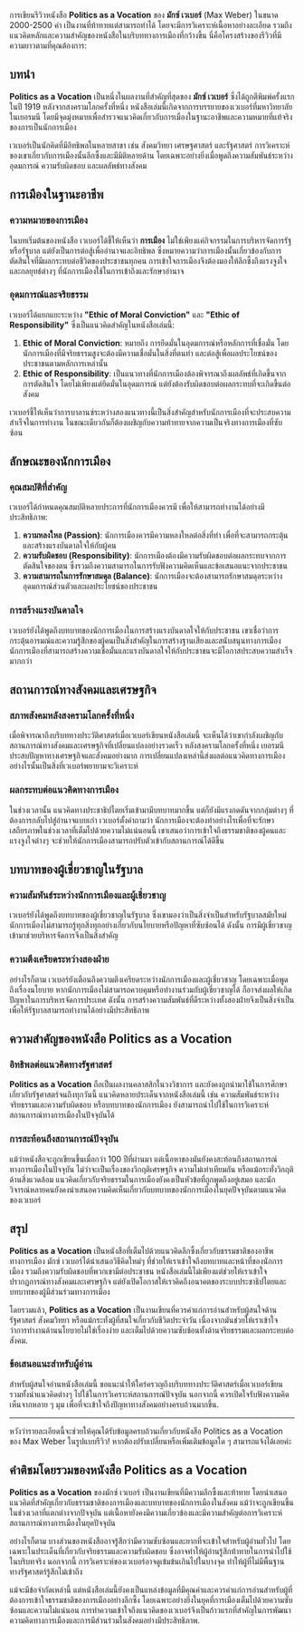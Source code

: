 การเขียนรีวิวหนังสือ **Politics as a Vocation** ของ **มักซ์ เวเบอร์** (Max Weber) ในขนาด 2000-2500 คำ เป็นงานที่ท้าทายแต่สามารถทำได้ โดยจะมีการวิเคราะห์เนื้อหาอย่างละเอียด รวมถึงแนวคิดหลักและความสำคัญของหนังสือในบริบททางการเมืองที่กว้างขึ้น นี่คือโครงสร้างของรีวิวที่มีความยาวตามที่คุณต้องการ:

## บทนำ

**Politics as a Vocation** เป็นหนึ่งในผลงานที่สำคัญที่สุดของ **มักซ์ เวเบอร์** ซึ่งได้ถูกตีพิมพ์ครั้งแรกในปี 1919 หลังจากสงครามโลกครั้งที่หนึ่ง หนังสือเล่มนี้เกิดจากการบรรยายของเวเบอร์ที่มหาวิทยาลัยในเยอรมนี โดยมีจุดมุ่งหมายเพื่อสำรวจแนวคิดเกี่ยวกับการเมืองในฐานะอาชีพและความหมายที่แท้จริงของการเป็นนักการเมือง

เวเบอร์เป็นนักคิดที่มีอิทธิพลในหลายสาขา เช่น สังคมวิทยา เศรษฐศาสตร์ และรัฐศาสตร์ การวิเคราะห์ของเขาเกี่ยวกับการเมืองนั้นลึกซึ้งและมีมิติหลายด้าน โดยเฉพาะอย่างยิ่งเมื่อพูดถึงความสัมพันธ์ระหว่างอุดมการณ์ ความรับผิดชอบ และผลลัพธ์ทางสังคม

## การเมืองในฐานะอาชีพ

### ความหมายของการเมือง

ในบทเริ่มต้นของหนังสือ เวเบอร์ได้ชี้ให้เห็นว่า **การเมือง** ไม่ใช่เพียงแค่กิจกรรมในการบริหารจัดการรัฐหรือรัฐบาล แต่ยังเป็นการต่อสู้เพื่ออำนาจและอิทธิพล ซึ่งหมายความว่าการเมืองนั้นเกี่ยวข้องกับการตัดสินใจที่มีผลกระทบต่อชีวิตของประชาชนทุกคน การเข้าใจการเมืองจึงต้องมองให้ลึกซึ้งถึงแรงจูงใจและกลยุทธ์ต่างๆ ที่นักการเมืองใช้ในการเข้าถึงและรักษาอำนาจ

### อุดมการณ์และจริยธรรม

เวเบอร์ได้แยกแยะระหว่าง **"Ethic of Moral Conviction"** และ **"Ethic of Responsibility"** ซึ่งเป็นแนวคิดสำคัญในหนังสือเล่มนี้:

1. **Ethic of Moral Conviction**: หมายถึง การยึดมั่นในอุดมการณ์หรือหลักการที่เชื่อมั่น โดยนักการเมืองที่มีจริยธรรมสูงจะต้องมีความเชื่อมั่นในสิ่งที่ตนทำ และต่อสู้เพื่อผลประโยชน์ของประชาชนตามหลักการเหล่านั้น
2. **Ethic of Responsibility**: เป็นแนวทางที่นักการเมืองต้องพิจารณาถึงผลลัพธ์ที่เกิดขึ้นจากการตัดสินใจ โดยไม่เพียงแต่ยึดมั่นในอุดมการณ์ แต่ยังต้องรับผิดชอบต่อผลกระทบที่จะเกิดขึ้นต่อสังคม

เวเบอร์ชี้ให้เห็นว่าการบาลานซ์ระหว่างสองแนวทางนี้เป็นสิ่งสำคัญสำหรับนักการเมืองที่จะประสบความสำเร็จในการทำงาน ในขณะเดียวกันก็ต้องเผชิญกับความท้าทายจากความเป็นจริงทางการเมืองที่ซับซ้อน

## ลักษณะของนักการเมือง

### คุณสมบัติที่สำคัญ

เวเบอร์ได้กำหนดคุณสมบัติหลายประการที่นักการเมืองควรมี เพื่อให้สามารถทำงานได้อย่างมีประสิทธิภาพ:

1. **ความหลงใหล (Passion)**: นักการเมืองควรมีความหลงใหลต่อสิ่งที่ทำ เพื่อที่จะสามารถกระตุ้นและสร้างแรงบันดาลใจให้กับผู้คน
2. **ความรับผิดชอบ (Responsibility)**: นักการเมืองต้องมีความรับผิดชอบต่อผลกระทบจากการตัดสินใจของตน ซึ่งรวมถึงความสามารถในการรับฟังความคิดเห็นและข้อเสนอแนะจากประชาชน
3. **ความสามารถในการรักษาสมดุล (Balance)**: นักการเมืองจะต้องสามารถรักษาสมดุลระหว่างอุดมการณ์ส่วนตัวและผลประโยชน์ของประชาชน

### การสร้างแรงบันดาลใจ

เวเบอร์ยังได้พูดถึงบทบาทของนักการเมืองในการสร้างแรงบันดาลใจให้กับประชาชน เขาเชื่อว่าการกระตุ้นอารมณ์และความรู้สึกของผู้คนเป็นสิ่งสำคัญในการสร้างฐานเสียงและสนับสนุนทางการเมือง นักการเมืองที่สามารถสร้างความเชื่อมั่นและแรงบันดาลใจให้กับประชาชนจะมีโอกาสประสบความสำเร็จมากกว่า

## สถานการณ์ทางสังคมและเศรษฐกิจ

### สภาพสังคมหลังสงครามโลกครั้งที่หนึ่ง

เมื่อพิจารณาถึงบริบททางประวัติศาสตร์เมื่อเวเบอร์เขียนหนังสือเล่มนี้ จะเห็นได้ว่าเขากำลังเผชิญกับสถานการณ์ทางสังคมและเศรษฐกิจที่เปลี่ยนแปลงอย่างรวดเร็ว หลังสงครามโลกครั้งที่หนึ่ง เยอรมนีประสบปัญหาทางเศรษฐกิจและสังคมอย่างมาก การเปลี่ยนแปลงเหล่านี้ส่งผลต่อแนวคิดทางการเมืองอย่างไรนั้นเป็นสิ่งที่เวเบอร์พยายามจะวิเคราะห์

### ผลกระทบต่อแนวคิดทางการเมือง

ในช่วงเวลานั้น แนวคิดทางประชาธิปไตยเริ่มเข้ามามีบทบาทมากขึ้น แต่ก็ยังมีแรงกดดันจากกลุ่มต่างๆ ที่ต้องการกลับไปสู่อำนาจแบบเก่า เวเบอร์ตั้งคำถามว่า นักการเมืองจะต้องทำอย่างไรเพื่อที่จะรักษาเสถียรภาพในช่วงเวลาที่เต็มไปด้วยความไม่แน่นอนนี้ เขาเสนอว่าการเข้าใจถึงธรรมชาติของผู้คนและแรงจูงใจต่างๆ จะช่วยให้นักการเมืองสามารถปรับตัวเข้ากับสถานการณ์ได้ดีขึ้น

## บทบาทของผู้เชี่ยวชาญในรัฐบาล

### ความสัมพันธ์ระหว่างนักการเมืองและผู้เชี่ยวชาญ

เวเบอร์ยังได้พูดถึงบทบาทของผู้เชี่ยวชาญในรัฐบาล ซึ่งเขามองว่าเป็นสิ่งจำเป็นสำหรับรัฐบาลสมัยใหม่ นักการเมืองไม่สามารถรู้ทุกสิ่งทุกอย่างเกี่ยวกับนโยบายหรือปัญหาที่ซับซ้อนได้ ดังนั้น การมีผู้เชี่ยวชาญเข้ามาช่วยบริหารจัดการจึงเป็นสิ่งสำคัญ 

### ความตึงเครียดระหว่างสองฝ่าย

อย่างไรก็ตาม เวเบอร์ยังเตือนถึงความตึงเครียดระหว่างนักการเมืองและผู้เชี่ยวชาญ โดยเฉพาะเมื่อพูดถึงเรื่องนโยบาย หากนักการเมืองไม่สามารถควบคุมหรือทำงานร่วมกับผู้เชี่ยวชาญได้ ก็อาจส่งผลให้เกิดปัญหาในการบริหารจัดการประเทศ ดังนั้น การสร้างความสัมพันธ์ที่ดีระหว่างทั้งสองฝ่ายจึงเป็นสิ่งจำเป็นเพื่อให้รัฐบาลสามารถทำงานได้อย่างมีประสิทธิภาพ

## ความสำคัญของหนังสือ Politics as a Vocation 

### อิทธิพลต่อแนวคิดทางรัฐศาสตร์ 

**Politics as a Vocation** ถือเป็นผลงานคลาสสิกในวงวิชาการ และยังคงถูกนำมาใช้ในการศึกษาเกี่ยวกับรัฐศาสตร์จนถึงทุกวันนี้ แนวคิดหลายประเด็นจากหนังสือเล่มนี้ เช่น ความสัมพันธ์ระหว่างจริยธรรมและความรับผิดชอบ หรือบทบาทของนักการเมือง ยังสามารถนำไปใช้ในการวิเคราะห์สถานการณ์ทางการเมืองในปัจจุบันได้ 

### การสะท้อนถึงสถานการณ์ปัจจุบัน 

แม้ว่าหนังสือจะถูกเขียนขึ้นเมื่อกว่า 100 ปีที่ผ่านมา แต่เนื้อหาของมันยังคงสะท้อนถึงสถานการณ์ทางการเมืองในปัจจุบัน ไม่ว่าจะเป็นเรื่องของวิกฤติเศรษฐกิจ ความไม่เท่าเทียมกัน หรือแม้กระทั่งวิกฤติด้านสิ่งแวดล้อม แนวคิดเกี่ยวกับจริยธรรมในการเมืองยังคงเป็นหัวข้อที่ถูกพูดถึงอยู่เสมอ และนักวิจารณ์หลายคนยังคงนำเสนอความคิดเห็นเกี่ยวกับบทบาทของนักการเมืองในยุคปัจจุบันตามแนวคิดของเวเบอร์ 

## สรุป 

**Politics as a Vocation** เป็นหนังสือที่เต็มไปด้วยแนวคิดลึกซึ้งเกี่ยวกับธรรมชาติของอาชีพทางการเมือง มักซ์ เวเบอร์ได้นำเสนอวิธีคิดใหม่ๆ ที่ช่วยให้เราเข้าใจถึงบทบาทและหน้าที่ของนักการเมือง รวมถึงความรับผิดชอบที่พวกเขามีต่อประชาชน หนังสือเล่มนี้ไม่เพียงแต่ช่วยให้เราเข้าใจปรากฏการณ์ทางสังคมและเศรษฐกิจ แต่ยังเปิดโอกาสให้เราคิดถึงอนาคตของระบบประชาธิปไตยและบทบาทของผู้มีส่วนร่วมทางการเมือง 

โดยรวมแล้ว, **Politics as a Vocation** เป็นงานเขียนที่ควรค่าแก่การอ่านสำหรับผู้สนใจด้านรัฐศาสตร์ สังคมวิทยา หรือแม้กระทั่งผู้ที่สนใจเกี่ยวกับชีวิตประจำวัน เนื่องจากมันช่วยให้เราเข้าใจว่าการทำงานด้านนโยบายไม่ใช่เรื่องง่าย และเต็มไปด้วยความซับซ้อนทั้งด้านจริยธรรมและผลกระทบต่อสังคม.

### ข้อเสนอแนะสำหรับผู้อ่าน 

สำหรับผู้สนใจอ่านหนังสือเล่มนี้ ขอแนะนำให้ใคร่ครวญถึงบริบททางประวัติศาสตร์เมื่อเวเบอร์เขียน รวมทั้งนำแนวคิดต่างๆ ไปใช้ในการวิเคราะห์สถานการณ์ปัจจุบัน นอกจากนี้ ควรเปิดใจรับฟังความคิดเห็นจากหลาย ๆ มุม เพื่อที่จะเข้าใจถึงปัญหาทางสังคมอย่างครบถ้วนมากขึ้น.

---

หวังว่ารายละเอียดนี้จะช่วยให้คุณได้รับข้อมูลครบถ้วนเกี่ยวกับหนังสือ Politics as a Vocation ของ Max Weber ในรูปแบบรีวิว! หากต้องปรับเปลี่ยนหรือเพิ่มเติมข้อมูลใด ๆ สามารถแจ้งได้เลยค่ะ

## คำติชมโดยรวมของหนังสือ Politics as a Vocation

**Politics as a Vocation** ของมักซ์ เวเบอร์ เป็นงานเขียนที่มีความลึกซึ้งและท้าทาย โดยนำเสนอแนวคิดที่สำคัญเกี่ยวกับธรรมชาติของการเมืองและบทบาทของนักการเมืองในสังคม แม้ว่าจะถูกเขียนขึ้นในช่วงเวลาที่แตกต่างจากปัจจุบัน แต่เนื้อหายังคงมีความเกี่ยวข้องและมีความสำคัญต่อการวิเคราะห์สถานการณ์ทางการเมืองในยุคปัจจุบัน

อย่างไรก็ตาม บางส่วนของหนังสืออาจรู้สึกว่ามีความซับซ้อนและยากที่จะเข้าใจสำหรับผู้อ่านทั่วไป โดยเฉพาะในประเด็นที่เกี่ยวกับจริยธรรมและความรับผิดชอบ ซึ่งอาจทำให้ผู้อ่านรู้สึกท้าทายในการนำไปใช้ในบริบทจริง นอกจากนี้ การวิเคราะห์ของเวเบอร์อาจดูเข้มข้นเกินไปในบางจุด ทำให้ผู้ที่ไม่มีพื้นฐานทางรัฐศาสตร์รู้สึกไม่เข้าถึง

แม้จะมีข้อจำกัดเหล่านี้ แต่หนังสือเล่มนี้ยังคงเป็นแหล่งข้อมูลที่มีคุณค่าและควรค่าแก่การอ่านสำหรับผู้ที่ต้องการเข้าใจธรรมชาติของการเมืองอย่างลึกซึ้ง โดยเฉพาะอย่างยิ่งในยุคที่การเมืองเต็มไปด้วยความซับซ้อนและความไม่แน่นอน การทำความเข้าใจถึงแนวคิดของเวเบอร์จึงเป็นก้าวแรกที่สำคัญในการพัฒนาความคิดทางการเมืองและการมีส่วนร่วมในสังคมอย่างมีประสิทธิภาพ.